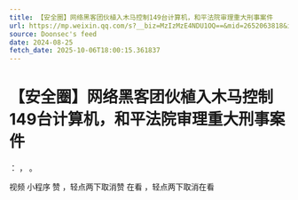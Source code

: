 ```yaml
---
title: 【安全圈】网络黑客团伙植入木马控制149台计算机，和平法院审理重大刑事案件
url: https://mp.weixin.qq.com/s?__biz=MzIzMzE4NDU1OQ==&mid=2652063818&idx=2&sn=99eb591dc1ae12058a93f719966f8b58
source: Doonsec's feed
date: 2024-08-25
fetch_date: 2025-10-06T18:00:15.361837
---
```


# 【安全圈】网络黑客团伙植入木马控制149台计算机，和平法院审理重大刑事案件

：
，
。

视频
小程序
赞
，轻点两下取消赞
在看
，轻点两下取消在看